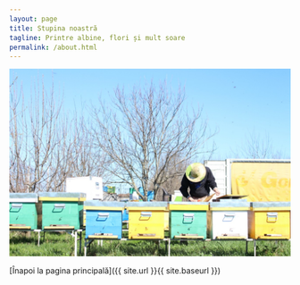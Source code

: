 ```yaml
---
layout: page
title: Stupina noastră
tagline: Printre albine, flori și mult soare
permalink: /about.html
---
```



![Vara în stupină, inspectând sănătatea coloniilor](assets/stupina_vara.jpg)


[Înapoi la pagina principală]({{ site.url }}{{ site.baseurl }})
